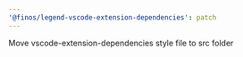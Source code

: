 ```yaml
---
'@finos/legend-vscode-extension-dependencies': patch
---
```


Move vscode-extension-dependencies style file to src folder
